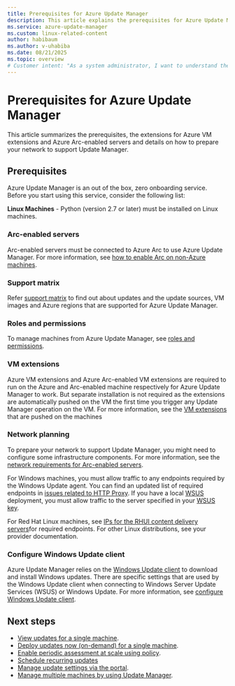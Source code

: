 ```yaml
---
title: Prerequisites for Azure Update Manager
description: This article explains the prerequisites for Azure Update Manager, VM extensions and network planning.
ms.service: azure-update-manager
ms.custom: linux-related-content
author: habibaum
ms.author: v-uhabiba
ms.date: 08/21/2025
ms.topic: overview
# Customer intent: "As a system administrator, I want to understand the prerequisites for Azure Update Manager, so that I can effectively prepare my Linux and Arc-enabled servers for update management."
---
```


# Prerequisites for Azure Update Manager

This article summarizes the prerequisites, the extensions for Azure VM extensions and Azure Arc-enabled servers and details on how to prepare your network to support Update Manager.

## Prerequisites

Azure Update Manager is an out of the box, zero onboarding service. Before you start using this service, consider the following list: 

**Linux Machines** - Python (version 2.7 or later) must be installed on Linux machines.

### Arc-enabled servers
Arc-enabled servers must be connected to Azure Arc to use Azure Update Manager. For more information, see [how to enable Arc on non-Azure machines](https://aka.ms/onboard-to-arc-aum-migration).

### Support matrix
Refer [support matrix](support-matrix.md) to find out about updates and the update sources, VM images and Azure regions that are supported for Azure Update Manager.

### Roles and permissions

To manage machines from Azure Update Manager, see [roles and permissions](roles-permissions.md).

### VM extensions

Azure VM extensions and Azure Arc-enabled VM extensions are required to run on the Azure and Arc-enabled machine respectively for Azure Update Manager to work. But separate installation is not required as the extensions are automatically pushed on the VM the first time you trigger any Update Manager operation on the VM. For more information, see the [VM extensions](workflow-update-manager.md#update-manager-vm-extensions) that are pushed on the machines

### Network planning

To prepare your network to support Update Manager, you might need to configure some infrastructure components. For more information, see the [network requirements for Arc-enabled servers](/azure/azure-arc/servers/network-requirements).

For Windows machines, you must allow traffic to any endpoints required by the Windows Update agent. You can find an updated list of required endpoints in [issues related to HTTP Proxy](/troubleshoot/windows-client/installing-updates-features-roles/windows-update-issues-troubleshooting?toc=%2Fwindows%2Fdeployment%2Ftoc.json&bc=%2Fwindows%2Fdeployment%2Fbreadcrumb%2Ftoc.json#issues-related-to-httpproxy). If you have a local [WSUS](/windows-server/administration/windows-server-update-services/plan/plan-your-wsus-deployment) deployment, you must allow traffic to the server specified in your [WSUS key](/windows/deployment/update/waas-wu-settings#configuring-automatic-updates-by-editing-the-registry).

For Red Hat Linux machines, see [IPs for the RHUI content delivery servers](/azure/virtual-machines/workloads/redhat/redhat-rhui#the-ips-for-the-rhui-content-delivery-servers)for required endpoints. For other Linux distributions, see your provider documentation.

### Configure Windows Update client

Azure Update Manager relies on the [Windows Update client](/windows/deployment/update/windows-update-overview) to download and install Windows updates. There are specific settings that are used by the Windows Update client when connecting to Windows Server Update Services (WSUS) or Windows Update. For more information, see [configure Windows Update client](configure-wu-agent.md).

## Next steps

- [View updates for a single machine](view-updates.md).
- [Deploy updates now (on-demand) for a single machine](deploy-updates.md).
- [Enable periodic assessment at scale using policy](https://aka.ms/aum-policy-support).
- [Schedule recurring updates](scheduled-patching.md)
- [Manage update settings via the portal](manage-update-settings.md).
- [Manage multiple machines by using Update Manager](manage-multiple-machines.md).
